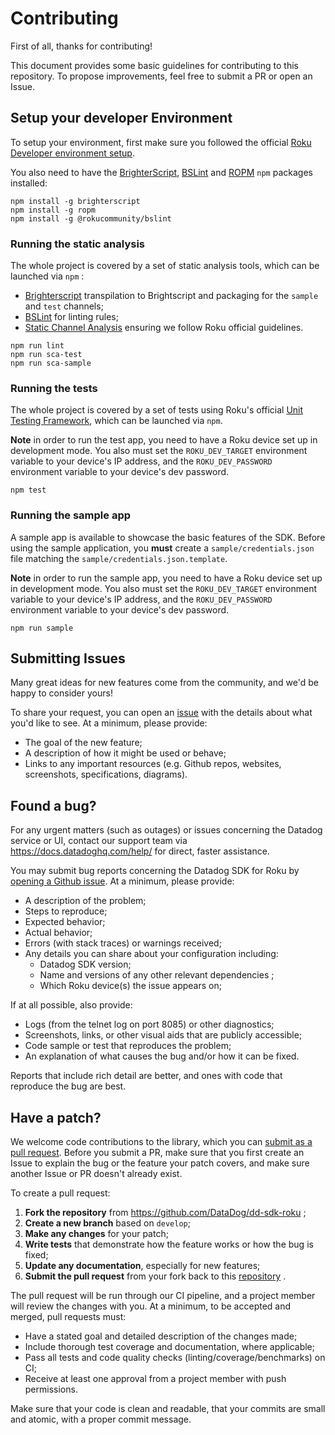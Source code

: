 # Contributing

First of all, thanks for contributing!

This document provides some basic guidelines for contributing to this repository.
To propose improvements, feel free to submit a PR or open an Issue.

## Setup your developer Environment

To setup your environment, first make sure you followed the official [Roku Developer environment setup](https://developer.roku.com/en-gb/docs/developer-program/getting-started/developer-setup.md).

You also need to have the [BrighterScript](https://npmjs.org/package/brighterscript), [BSLint](https://www.npmjs.com/package/@rokucommunity/bslint) and [ROPM](https://www.npmjs.com/package/ropm) `npm` packages installed: 

```shell script
npm install -g brighterscript
npm install -g ropm
npm install -g @rokucommunity/bslint
```

### Running the static analysis

The whole project is covered by a set of static analysis tools, which can be launched via `npm` :
- [Brighterscript](https://npmjs.org/package/brighterscript) transpilation to Brightscript and packaging for the `sample` and `test` channels;
- [BSLint](https://www.npmjs.com/package/@rokucommunity/bslint) for linting rules;
- [Static Channel Analysis](http://devtools.web.roku.com/#static-channel-analysis-tool) ensuring we follow Roku official guidelines.

```shell script
npm run lint
npm run sca-test
npm run sca-sample
```

### Running the tests

The whole project is covered by a set of tests using Roku's official [Unit Testing Framework](https://github.com/rokudev/unit-testing-framework), which can be launched via `npm`.

**Note** in order to run the test app, you need to have a Roku device set up in development mode. You also must set the `ROKU_DEV_TARGET` environment variable to your device's IP address, and the `ROKU_DEV_PASSWORD` environment variable to your device's dev password.

```shell script
npm test
```

### Running the sample app

A sample app is available to showcase the basic features of the SDK. Before using the sample application, you **must** create a `sample/credentials.json` file matching the `sample/credentials.json.template`. 

**Note** in order to run the sample app, you need to have a Roku device set up in development mode. You also must set the `ROKU_DEV_TARGET` environment variable to your device's IP address, and the `ROKU_DEV_PASSWORD` environment variable to your device's dev password.

```shell script
npm run sample
```

## Submitting Issues

Many great ideas for new features come from the community, and we'd be happy to
consider yours!

To share your request, you can open an [issue](https://github.com/DataDog/dd-sdk-roku/issues/new?labels=enhancement&template=feature_request.md) 
with the details about what you'd like to see. At a minimum, please provide:

 - The goal of the new feature;
 - A description of how it might be used or behave;
 - Links to any important resources (e.g. Github repos, websites, screenshots,
     specifications, diagrams).

## Found a bug?

For any urgent matters (such as outages) or issues concerning the Datadog service
or UI, contact our support team via https://docs.datadoghq.com/help/ for direct,
faster assistance.

You may submit bug reports concerning the Datadog SDK for Roku by 
[opening a Github issue](https://github.com/DataDog/dd-sdk-roku/issues/new?labels=bug&template=bug_report.md).
At a minimum, please provide:

 - A description of the problem;
 - Steps to reproduce;
 - Expected behavior;
 - Actual behavior;
 - Errors (with stack traces) or warnings received;
 - Any details you can share about your configuration including:
    - Datadog SDK version;
    - Name and versions of any other relevant dependencies ;
    - Which Roku device(s) the issue appears on;

If at all possible, also provide:

 - Logs (from the telnet log on port 8085) or other diagnostics;
 - Screenshots, links, or other visual aids that are publicly accessible;
 - Code sample or test that reproduces the problem;
 - An explanation of what causes the bug and/or how it can be fixed.

Reports that include rich detail are better, and ones with code that reproduce
the bug are best.

## Have a patch?

We welcome code contributions to the library, which you can 
[submit as a pull request](https://github.com/DataDog/dd-sdk-roku/pull/new/develop).
Before you submit a PR, make sure that you first create an Issue to explain the
bug or the feature your patch covers, and make sure another Issue or PR doesn't
already exist.

To create a pull request:

1. **Fork the repository** from https://github.com/DataDog/dd-sdk-roku ;
2. **Create a new branch** based on `develop`;
3. **Make any changes** for your patch;
4. **Write tests** that demonstrate how the feature works or how the bug is fixed;
5. **Update any documentation**, especially for new features;
6. **Submit the pull request** from your fork back to this 
    [repository](https://github.com/DataDog/dd-sdk-roku) .

The pull request will be run through our CI pipeline, and a project member will
review the changes with you. At a minimum, to be accepted and merged, pull
requests must:

 - Have a stated goal and detailed description of the changes made;
 - Include thorough test coverage and documentation, where applicable;
 - Pass all tests and code quality checks (linting/coverage/benchmarks) on CI;
 - Receive at least one approval from a project member with push permissions.

Make sure that your code is clean and readable, that your commits are small and
atomic, with a proper commit message. 
